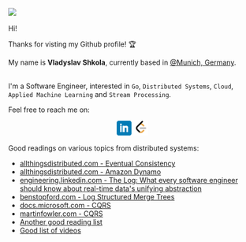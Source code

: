 ![](https://komarev.com/ghpvc/?username=vshkola&color=blue)

Hi! 

Thanks for visting my Github profile! :trophy:

My name is **Vladyslav Shkola**, currently based in [@Munich, Germany](https://goo.gl/maps/YpdwAcxrdQVzNmQt8). 

<br>I'm a Software Engineer, interested in `Go`, `Distributed Systems`, `Cloud`, `Applied Machine Learning` and `Stream Processing`.

Feel free to reach me on:
<p align='center'>
<a href="https://www.linkedin.com/in/vshkola/"><img height="30" src="https://github.com/vshkola/vshkola/blob/master/icons/linkedin.png?raw=true"></a>
<a href="https://leetcode.com/shkola/"><img height="30" src="https://github.com/vshkola/vshkola/blob/master/icons/leetcode.png?raw=true"></a>
</p>

Good readings on various topics from distributed systems:

* [allthingsdistributed.com - Eventual Consistency](https://www.allthingsdistributed.com/2008/12/eventually_consistent.html)
* [allthingsdistributed.com - Amazon Dynamo](https://www.allthingsdistributed.com/2007/10/amazons_dynamo.html)
* [engineering.linkedin.com - The Log: What every software engineer should know about real-time data's unifying abstraction](https://engineering.linkedin.com/distributed-systems/log-what-every-software-engineer-should-know-about-real-time-datas-unifying)
* [benstopford.com - Log Structured Merge Trees](http://www.benstopford.com/2015/02/14/log-structured-merge-trees/)
* [docs.microsoft.com - CQRS](https://docs.microsoft.com/en-us/azure/architecture/patterns/cqrs)
* [martinfowler.com - CQRS](https://martinfowler.com/bliki/CQRS.html)
* [Another good reading list](http://dancres.github.io/Pages)
* [Good list of videos](https://github.com/Developer-Y/Scalable-Software-Architecture)

<!--
**vshkola/vshkola** is a ✨ _special_ ✨ repository because its `README.md` (this file) appears on your GitHub profile.

Here are some ideas to get you started:

- 🔭 I’m currently working on ...
- 🌱 I’m currently learning ...
- 👯 I’m looking to collaborate on ...
- 🤔 I’m looking for help with ...
- 💬 Ask me about ...
- 📫 How to reach me: ...
- 😄 Pronouns: ...
- ⚡ Fun fact: ...
-->
